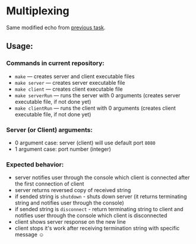 # Multiplexing

Same modified echo from <a href="https://github.com/ShuffleZZZ/os-net">previous task</a>.

## Usage:

### Commands in current repository:
+ `make` — creates server and client executable files
+ `make server` — creates server executable file
+ `make client` — creates client executable file
+ `make serverRun` — runs the server with 0 arguments (creates server executable file, if not done yet)
+ `make clientRun` — runs the client with 0 arguments (creates client executable file, if not done yet)
### Server (or Client) arguments:
+ 0 argument case: server (client) will use default port `8080`
+ 1 argument case: port number (integer)
### Expected behavior:
+ server notifies user through the console which client is connected after the first connection of client
+ server returns reversed copy of received string
+ if sended string is `shutdown` - shuts down server (it returns terminating string and notifies user through the console)
+ if sended string is `disconnect` - return terminating string to client and notifies user through the console which client is disconnected
+ client shows server response on the new line
+ client stops it's work after receiving termination string with specific message ☺
